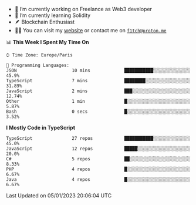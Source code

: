 - 🔭 I’m currently working on Freelance as Web3 developer
- 🌱 I’m currently learning Solidity
- 🪶 Blockchain Enthusiast
- 👨‍💻 You can visit my [website](https://f1tch.xyz) or contact me on [`f1tch@proton.me`](mailto:f1tch@proton.me)

<!--START_SECTION:waka-->
📊 **This Week I Spent My Time On** 

```text
⌚︎ Time Zone: Europe/Paris

💬 Programming Languages: 
JSON                     10 mins             ███████████░░░░░░░░░░░░░░   45.9% 
TypeScript               7 mins              ████████░░░░░░░░░░░░░░░░░   31.89% 
JavaScript               2 mins              ███░░░░░░░░░░░░░░░░░░░░░░   12.74% 
Other                    1 min               █░░░░░░░░░░░░░░░░░░░░░░░░   5.87% 
Bash                     0 secs              █░░░░░░░░░░░░░░░░░░░░░░░░   3.52%

```

**I Mostly Code in TypeScript** 

```text
TypeScript               27 repos            ███████████░░░░░░░░░░░░░░   45.0% 
JavaScript               12 repos            █████░░░░░░░░░░░░░░░░░░░░   20.0% 
C#                       5 repos             ██░░░░░░░░░░░░░░░░░░░░░░░   8.33% 
PHP                      4 repos             █░░░░░░░░░░░░░░░░░░░░░░░░   6.67% 
Java                     4 repos             █░░░░░░░░░░░░░░░░░░░░░░░░   6.67%

```



 Last Updated on 05/01/2023 20:06:04 UTC
<!--END_SECTION:waka-->
